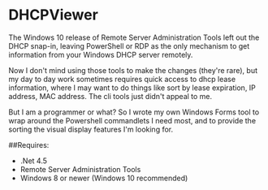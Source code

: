 # DHCPViewer

The Windows 10 release of Remote Server Administration Tools left out the DHCP snap-in, 
leaving PowerShell or RDP as the only mechanism to get information from your Windows DHCP server remotely.

Now I don't mind using those tools to make the changes (they're rare), but my day to day work sometimes requires 
quick access to dhcp lease information, where I may want to do things like sort by lease expiration, IP address, 
MAC address. The cli tools just didn't appeal to me.

But I am a programmer or what? So I wrote my own Windows Forms tool to wrap around the Powershell commandlets I need
most, and to provide the sorting the visual display features I'm looking for.

##Requires:

* .Net 4.5
* Remote Server Administration Tools
* Windows 8 or newer (Windows 10 recommended)
